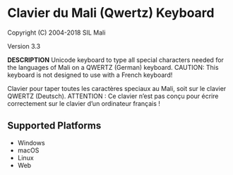 Clavier du Mali (Qwertz) Keyboard
=====================

Copyright (C) 2004-2018 SIL Mali

Version 3.3

__DESCRIPTION__
Unicode keyboard to type all special characters needed for the languages of Mali on a QWERTZ (German) keyboard. CAUTION: This keyboard is not designed to use with a French keyboard!

Clavier pour taper toutes les caractères speciaux au Mali, soit sur le clavier QWERTZ (Deutsch). ATTENTION : Ce clavier n’est pas conçu pour écrire correctement sur le clavier d’un ordinateur français !

Supported Platforms
-------------------
 * Windows
 * macOS
 * Linux
 * Web
 